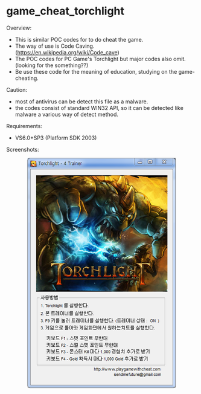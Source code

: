 # game_cheat_torchlight

Overview:
- This is similar POC codes for to do cheat the game.
- The way of use is Code Caving. (https://en.wikipedia.org/wiki/Code_cave)
- The POC codes for PC Game's Torchlight but major codes also omit. (looking for the something??)
- Be use these code for the meaning of education, studying on the game-cheating.


Caution:
- most of antivirus can be detect this file as a malware.
- the codes consist of standard WIN32 API, so it can be detected like malware a various way of detect method.

Requirements:
 * VS6.0+SP3 (Platform SDK 2003)

Screenshots:
<p align="center">
<img src="https://raw.githubusercontent.com/password123456/game_cheat_torchlight/master/torchlight_logo.png" />
